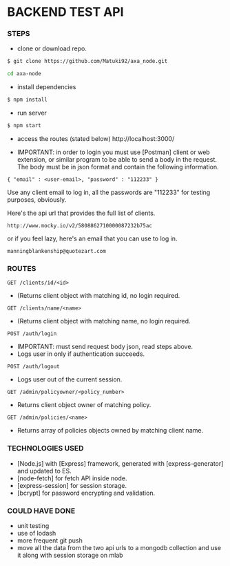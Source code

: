 # BACKEND TEST API

### STEPS

  - clone or download repo.
  ```sh
  $ git clone https://github.com/Matuki92/axa_node.git
  ```
  ```sh
  cd axa-node
  ```
  
  - install dependencies
  ```sh
  $ npm install
  ```

  - run server
  ```sh
  $ npm start
  ```

  - access the routes (stated below)
  http://localhost:3000/<route>

  * IMPORTANT: in order to login you must use [Postman] client or web extension, or similar program to be able to send a body in the request.
  The body must be in json format and contain the following information.
  ```
  { "email" : <user-email>, "password" : "112233" }
  ```
  Use any client email to log in, all the passwords are "112233" for testing purposes, obviously.

  Here's the api url that provides the full list of clients.
  ```
  http://www.mocky.io/v2/5808862710000087232b75ac
  ```
  or if you feel lazy, here's an email that you can use to log in.
  ```
  manningblankenship@quotezart.com
  ```

### ROUTES
```
GET /clients/id/<id> 
```
- (Returns client object with matching id, no login required.
```
GET /clients/name/<name>
```
- (Returns client object with matching name, no login required.
```
POST /auth/login
```
- IMPORTANT: must send request body json, read steps above.
- Logs user in only if authentication succeeds.
```
POST /auth/logout
```
- Logs user out of the current session.
```
GET /admin/policyowner/<policy_number>
```
- Returns client object owner of matching policy.
```
GET /admin/policies/<name>
```
- Returns array of policies objects owned by matching client name.

### TECHNOLOGIES USED

  - [Node.js] with [Express] framework, generated with [express-generator] and updated to ES.
  - [node-fetch] for fetch API inside node.
  - [express-session] for session storage.
  - [bcrypt] for password encrypting and validation.


### COULD HAVE DONE

  - unit testing
  - use of lodash
  - more frequent git push
  - move all the data from the two api urls to a mongodb collection and use it along with session storage on mlab
